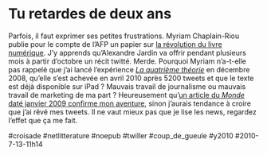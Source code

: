 # Tu retardes de deux ans

Parfois, il faut exprimer ses petites frustrations. Myriam Chaplain-Riou publie pour le compte de l’AFP un papier sur [la révolution du livre numérique](http://www.google.com/hostednews/afp/article/ALeqM5i5KTYTFMrn8Au9G_MxaKGSmxl6Zw). J’y apprends qu’Alexandre Jardin va offrir pendant plusieurs mois à partir d’octobre un récit twitté. Merde. Pourquoi Myriam n’a-t-elle pas rappelé que j’ai lancé l’expérience *[La quatrième théorie](../../page/la-quatrieme-theorie)* en décembre 2008, qu’elle s’est achevée en avril 2010 après 5200 tweets et que le texte est déjà disponible sur iPad ? Mauvais travail de journalisme ou mauvais travail de marketing de ma part ? Heureusement qu’[un article du *Monde* daté janvier 2009 confirme mon aventure](http://twiller.tcrouzet.com/tc_files/LeMondeTwiller.pdf), sinon j’aurais tendance à croire que j’ai rêvé mes tweets. Il ne vaut mieux pas que je lise les news, regardez l’effet que ça me fait.



#croisade #netlitterature #noepub #twiller #coup_de_gueule #y2010 #2010-7-13-11h14
